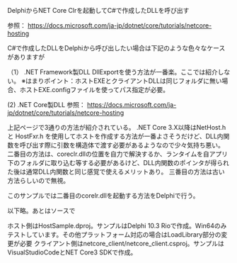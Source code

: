 DelphiからNET Core Clrを起動してC#で作成したDLLを呼び出す

参照：
https://docs.microsoft.com/ja-jp/dotnet/core/tutorials/netcore-hosting

C#で作成したDLLをDelphiから呼び出したい場合は下記のような色々なケースがありますが

（1） .NET Framework製DLL
  DllExportを使う方法が一番楽。ここでは紹介しない。
  ※はまりポイント：ホストEXEとクライアントDLLは同じフォルダに無い場合、ホストEXE.configファイルを使ってパス指定が必要。
  
 (2) .NET Core製DLL
 参照：
  https://docs.microsoft.com/ja-jp/dotnet/core/tutorials/netcore-hosting

 上記ページで3通りの方法が紹介されている。
 .NET Core 3.X以降はNetHost.h と HostFxr.h を使用してホストを作成する方法が一番よさそうだけど、DLL内関数を呼び出す際に引数を構造体で渡す必要があるようなので少々気持ち悪い。
  二番目の方法は、coreclr.dllの位置を自力で解決するか、ランタイムを自アプリ下のフォルダに取り込む等する必要があるけど、DLL内関数のポインタが得られた後は通常DLL内関数と同じ感覚で使えるメリットあり。
  三番目の方法は古い方法らしいので無視。
  
  このサンプルでは二番目のcorelr.dllを起動する方法をDelphiで行う。
  
 以下略。あとはソースで
 
 ホスト側はHostSample.dproj。サンプルはDelphi 10.3 Rioで作成。Win64のみテストしています。その他プラットフォーム対応の場合はLoadLibrary部分の変更が必要
 クライアント側はnetcore_client/netcore_client.csproj。サンプルはVisualStudioCodeとNET Core3 SDKで作成。
